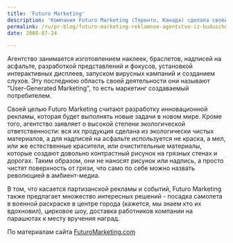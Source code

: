 ```yaml
---
title: 'Futuro Marketing'
description: 'Компания Futuro Marketing (Торонто, Канада) сделала своей бренд-идеей конструирование будущего рекламы. Будущее, по их мнению, включает в себя прежде всего ответственность рекламодателя - как за содержание сообщения, так и за его форму. Основатель агентства - Кэмерон Кук, продюсер живых шоу и некоторых фильмов.'
permalink: /ru/pr-blog/futuro-marketing-reklamnoe-agentstvo-iz-buduschego
date: 2008-07-24

---
```


Агентство занимается изготовлением наклеек, браслетов, надписей на асфальте, разработкой представлений и фокусов, установкой интерактивных дисплеев, запуском вирусных кампаний и созданием слухов. Эту последнюю область своей деятельности они называют "User-Generated Marketing", то есть маркетинг создаваемый потребителем.

Своей целью Futuro Marketing считают разработку инновационной рекламы, которая будет выполнять новые задачи в новом мире. Кроме того, агентство заявляет о высокой степени экологической ответственности: вся их продукция сделана из экологически чистых материалов, а для надписей на асфальте используется не краска, а мел, или же естественные красители, или очистительные материалы, которые создают довольно контрастный рисунок на грязных стенах и дорогах. Таким образом, они не наносят рисунок или надпись, а просто чистят поверхность от грязи, что само по себе можно назвать революцией в амбиент-медиа.

В том, что касается партизанской рекламы и событий, Futuro Marketing также предлагает множество интересных решений - посадка самолета в военной раскраске в центре города (кажется, мы знаем кто их вдохновил), цирковое шоу, доставка работников компании на парашютах к месту вручения наград.

По материалам сайта <a href="http://futuromarketing.com/">FuturoMarketing.com</a>

